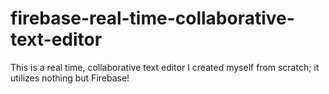 # firebase-real-time-collaborative-text-editor
This is a real time, collaborative text editor I created myself from scratch; it utilizes nothing but Firebase!

